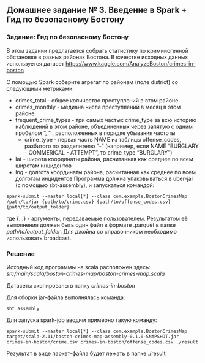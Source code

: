 ## Домашнeе заданиe № 3. Введение в Spark + Гид по безопасному Бостону

### Задание: Гид по безопасному Бостону
В этом задании предлагается собрать статистику по криминогенной обстановке в разных районах Бостона. В качестве исходных данных используется датасет
https://www.kaggle.com/AnalyzeBoston/crimes-in-boston

С помощью Spark соберите агрегат по районам (поле district) со следующими метриками:
  * crimes_total - общее количество преступлений в этом районе
  * crimes_monthly - медиана числа преступлений в месяц в этом районе
  * frequent_crime_types - три самых частых crime_type за всю историю наблюдений в этом районе, объединенных через запятую с одним пробелом “, ” , расположенных в порядке убывания частоты
    * crime_type - первая часть NAME из таблицы offense_codes, разбитого по разделителю “-” (например, если NAME “BURGLARY - COMMERICAL - ATTEMPT”, то crime_type “BURGLARY”)
  * lat - широта координаты района, расчитанная как среднее по всем широтам инцидентов
  * lng - долгота координаты района, расчитанная как среднее по всем долготам инцидентов
Программа должна упаковываться в uber-jar (с помощью sbt-assembly), и запускаться командой:
```
spark-submit --master local[*] --class com.example.BostonCrimesMap /path/to/jar {path/to/crime.csv} {path/to/offense_codes.csv} {path/to/output_folder}
```
где {...} - аргументы, передаваемые пользователем.
Результатом её выполнения должен быть один файл в формате .parquet в папке _path/to/output_folder_.
Для джойна со справочником необходимо использовать broadcast.


### Решение
Исходный код программы на scala расположен здесь: _src/main/scala/boston-crimes-map/boston-crimes-map.scala_

Датасеты скопированы в папку _crimes-in-boston_

Для сборки jar-файла выполнялась команда:
```
sbt assembly
```

Для запуска spark-job вводим примерно такую команду:
```
spark-submit --master local[*] --class com.example.BostonCrimesMap target/scala-2.11/boston-crimes-map-assembly-0.1.0-SNAPSHOT.jar crimes-in-boston/crime.csv crimes-in-boston/offense_codes.csv ./result
```

Результат в виде паркет-файла будет лежать в папке ./result
